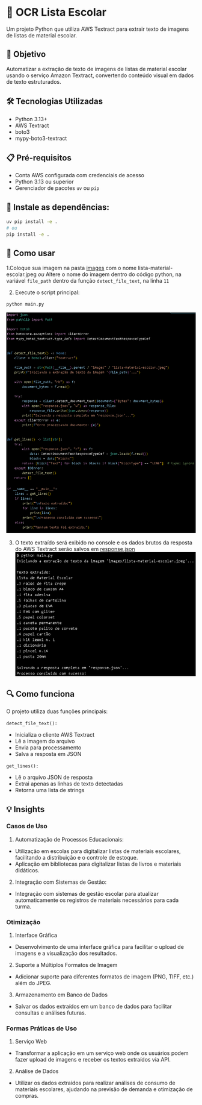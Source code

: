 # 📝 OCR Lista Escolar

Um projeto Python que utiliza AWS Textract para extrair texto de imagens de listas de material escolar.

## 🎯 Objetivo

Automatizar a extração de texto de imagens de listas de material escolar usando o serviço Amazon Textract, convertendo conteúdo visual em dados de texto estruturados.

## 🛠️ Tecnologias Utilizadas

- Python 3.13+
- AWS Textract
- boto3
- mypy-boto3-textract

## 📋 Pré-requisitos

- Conta AWS configurada com credenciais de acesso
- Python 3.13 ou superior
- Gerenciador de pacotes `uv` ou `pip`

## 🔧 Instale as dependências:

```bash
uv pip install -e .
# ou
pip install -e .
```

## 🚀 Como usar

1.Coloque sua imagem na pasta [images](images/) com o nome lista-material-escolar.jpeg
 *ou*
 Altere o nome do imagem dentro do código python, na variável `file_path` dentro da função `detect_file_text`, na linha `11`

2. Execute o script principal:
 ```bash
 python main.py
 ```
 ![Código](prints/code.png)

3. O texto extraído será exibido no console e os dados brutos da resposta do AWS Textract serão salvos em [response.json](response.json)
 ![Console](prints/console.png)

## 🔍 Como funciona

O projeto utiliza duas funções principais:

`detect_file_text():`

 - Inicializa o cliente AWS Textract
 - Lê a imagem do arquivo
 - Envia para processamento
 - Salva a resposta em JSON

`get_lines():`

 - Lê o arquivo JSON de resposta
 - Extrai apenas as linhas de texto detectadas
 - Retorna uma lista de strings

## 💡 Insights

### Casos de Uso

1. Automatização de Processos Educacionais:

 - Utilização em escolas para digitalizar listas de materiais escolares, facilitando a distribuição e o controle de estoque.
 - Aplicação em bibliotecas para digitalizar listas de livros e materiais didáticos.

2. Integração com Sistemas de Gestão:

 - Integração com sistemas de gestão escolar para atualizar automaticamente os registros de materiais necessários para cada turma.

### Otimização

1. Interface Gráfica
 - Desenvolvimento de uma interface gráfica para facilitar o upload de imagens e a visualização dos resultados.

2. Suporte a Múltiplos Formatos de Imagem
 - Adicionar suporte para diferentes formatos de imagem (PNG, TIFF, etc.) além do JPEG.

3. Armazenamento em Banco de Dados
 - Salvar os dados extraídos em um banco de dados para facilitar consultas e análises futuras.

### Formas Práticas de Uso 

1. Serviço Web
 - Transformar a aplicação em um serviço web onde os usuários podem fazer upload de imagens e receber os textos extraídos via API.

2. Análise de Dados
 - Utilizar os dados extraídos para realizar análises de consumo de materiais escolares, ajudando na previsão de demanda e otimização de compras.